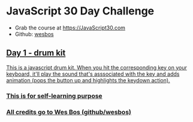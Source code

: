# JavaScript 30 Day Challenge
- Grab the course at <a href="https://JavaScript30.com">https://JavaScript30.com</a>
- Github: <a href="https://github.com/wesbos">wesbos</aa>


## Day 1 - drum kit

This is a javascript drum kit. When you hit the corresponding key on your keyboard, it'll play the sound that's asssociated with the key and adds animation (pops the button up and highlights the keydown action).

### This is for self-learning purpose
### All credits go to Wes Bos (github/wesbos)